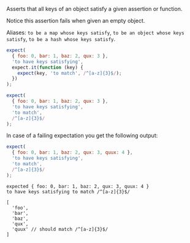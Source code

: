 Asserts that all keys of an object satisfy a given assertion or function.

Notice this assertion fails when given an empty object.

Aliases: `to be a map whose keys satisfy`,
`to be an object whose keys satisfy`, `to be a hash whose keys satisfy`.

```js
expect(
  { foo: 0, bar: 1, baz: 2, qux: 3 },
  'to have keys satisfying',
  expect.it(function (key) {
    expect(key, 'to match', /^[a-z]{3}$/);
  })
);

expect(
  { foo: 0, bar: 1, baz: 2, qux: 3 },
  'to have keys satisfying',
  'to match',
  /^[a-z]{3}$/
);
```

In case of a failing expectation you get the following output:

```js
expect(
  { foo: 0, bar: 1, baz: 2, qux: 3, quux: 4 },
  'to have keys satisfying',
  'to match',
  /^[a-z]{3}$/
);
```

```output
expected { foo: 0, bar: 1, baz: 2, qux: 3, quux: 4 }
to have keys satisfying to match /^[a-z]{3}$/

[
  'foo',
  'bar',
  'baz',
  'qux',
  'quux' // should match /^[a-z]{3}$/
]
```

